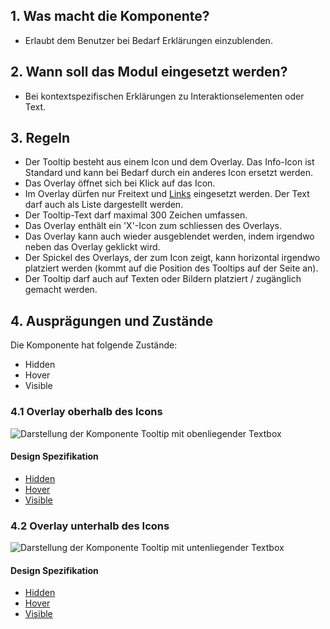 ## 1. Was macht die Komponente?
* Erlaubt dem Benutzer bei Bedarf Erklärungen einzublenden.

## 2. Wann soll das Modul eingesetzt werden?
* Bei kontextspezifischen Erklärungen zu Interaktionselementen oder Text.

## 3. Regeln
* Der Tooltip besteht aus einem Icon und dem Overlay. Das Info-Icon ist Standard und kann bei Bedarf durch ein anderes Icon ersetzt werden.
* Das Overlay öffnet sich bei Klick auf das Icon.
* Im Overlay dürfen nur Freitext und [Links](https://digital.sbb.ch/de/webapps/components/link) eingesetzt werden. Der Text darf auch als Liste dargestellt werden.
* Der Tooltip-Text darf maximal 300 Zeichen umfassen.
* Das Overlay enthält ein 'X'-Icon zum schliessen des Overlays.
* Das Overlay kann auch wieder ausgeblendet werden, indem irgendwo neben das Overlay geklickt wird.
* Der Spickel des Overlays, der zum Icon zeigt, kann horizontal irgendwo platziert werden (kommt auf die Position des Tooltips auf der Seite an).
* Der Tooltip darf auch auf Texten oder Bildern platziert / zugänglich gemacht werden.

## 4. Ausprägungen und Zustände
Die Komponente hat folgende Zustände:
* Hidden
* Hover
* Visible

### 4.1 Overlay oberhalb des Icons
![Darstellung der Komponente Tooltip mit obenliegender Textbox](https://raw.githubusercontent.com/sbb-design-systems/sbb-design-system/master/webapp/components/tooltip/images/tooltip_above.png 'class: image')

#### Design Spezifikation
* [Hidden](https://sbb.invisionapp.com/d/main#/console/17140415/355318612/inspect)
* [Hover](https://sbb.invisionapp.com/d/main#/console/17140415/355318613/inspect)
* [Visible](https://sbb.invisionapp.com/d/main#/console/17140415/355318614/inspect)


### 4.2 Overlay unterhalb des Icons
![Darstellung der Komponente Tooltip mit untenliegender Textbox](https://raw.githubusercontent.com/sbb-design-systems/sbb-design-system/master/webapp/components/tooltip/images/tooltip_underneath.png 'class: image')

#### Design Spezifikation
* [Hidden](https://sbb.invisionapp.com/d/main#/console/17140415/355318612/inspect)
* [Hover](https://sbb.invisionapp.com/d/main#/console/17140415/355318613/inspect)
* [Visible](https://sbb.invisionapp.com/d/main#/console/17140415/355318615/inspect)
